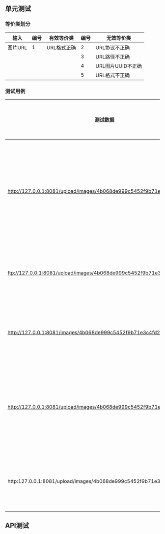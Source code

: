 ## 单元测试

### 等价类划分

| 输入    | 编号 | 有效等价类  | 编号 | 无效等价类        |
| ------- | ---- | ----------- | ---- | ----------------- |
| 图片URL | 1    | URL格式正确 | 2    | URL协议不正确     |
|         |      |             | 3    | URL路径不正确     |
|         |      |             | 4    | URL图片UUID不正确 |
|         |      |             | 5    | URL格式不正确     |

### 测试用例

| 测试数据                                                     | 备注                                | 期望结果           | 等价类划分            |
| ------------------------------------------------------------ | ----------------------------------- | ------------------ | --------------------- |
| http://127.0.0.1:8081/upload/images/4b068de999c5452f9b71e3c4fd2bde38.jpg | 正确的URL格式<br />并能够访问到图片 | 返回正确的识别结果 | 有效等价类<br />覆盖1 |
| ftp://127.0.0.1:8081/upload/images/4b068de999c5452f9b71e3c4fd2bde38.jpg | URL协议不正确                       | 返回空结果         | 无效等价类<br />覆盖2 |
| http://127.0.0.1:8081/images/4b068de999c5452f9b71e3c4fd2bde38.jpg | URL路径不正确                       | 返回空结果         | 无效等价类<br />覆盖3 |
| http://127.0.0.1:8081/upload/images/4b068de999c5452f9b71e3c4fd2bde39.jpg | 正确的URL格式<br />但图片不存在     | 返回空结果         | 无效等价类<br />覆盖4 |
| http:127.0.0.1:8081/upload/images/4b068de999c5452f9b71e3c4fd2bde38.jpg | 不正确的URL格式                     | 返回空结果         | 无效等价类<br />覆盖5 |

## API测试



